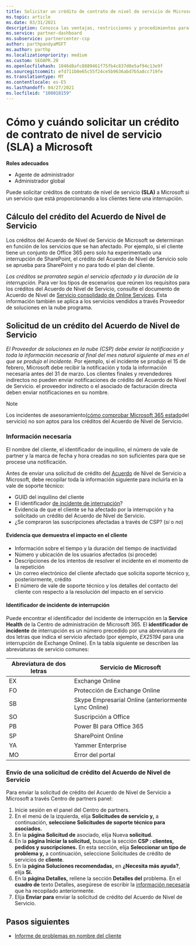 ```yaml
---
title: Solicitar un crédito de contrato de nivel de servicio de Microsoft
ms.topic: article
ms.date: 03/31/2021
description: Conozca las ventajas, restricciones y procedimientos para solicitar un crédito de contrato de nivel de servicio (SLA) a Microsoft si los clientes experimentan una interrupción del servicio.
ms.service: partner-dashboard
ms.subservice: partnercenter-csp
author: parthpandyaMSFT
ms.author: parthp
ms.localizationpriority: medium
ms.custom: SEOAPR.20
ms.openlocfilehash: 1046d8afc8889461f75fb4c837d0e5af94c13e9f
ms.sourcegitcommit: efd711b0e65c55f24ce5b9636abd7b5a8cc719fe
ms.translationtype: MT
ms.contentlocale: es-ES
ms.lasthandoff: 04/27/2021
ms.locfileid: "108018159"
---
```

# <a name="how-and-when-to-request-a-service-level-agreement-sla-credit-from-microsoft"></a>Cómo y cuándo solicitar un crédito de contrato de nivel de servicio (SLA) a Microsoft

**Roles adecuados**

- Agente de administrador
- Administrador global

Puede solicitar créditos de contrato de nivel de servicio **(SLA)** a Microsoft si un servicio que está proporcionando a los clientes tiene una interrupción.

## <a name="sla-credit-calculation"></a>Cálculo del crédito del Acuerdo de Nivel de Servicio

Los créditos del Acuerdo de Nivel de Servicio de Microsoft se determinan en función de los servicios que se han afectado. Por ejemplo, si el cliente tiene un conjunto de Office 365 pero solo ha experimentado una interrupción de SharePoint, el crédito del Acuerdo de Nivel de Servicio solo se aprueba para SharePoint y no para todo el plan del cliente.

*Los créditos se prorratea según el servicio afectado y la duración de la interrupción.* Para ver los tipos de escenarios que reúnen los requisitos para los créditos del Acuerdo de Nivel de Servicio, consulte el documento de Acuerdo de Nivel de [Servicio consolidado de Online Services](http://www.microsoftvolumelicensing.com/DocumentSearch.aspx?Mode=3&DocumentTypeId=37). Esta información también se aplica a los servicios vendidos a través Proveedor de soluciones en la nube programa.


## <a name="request-an-sla-credit"></a>Solicitud de un crédito del Acuerdo de Nivel de Servicio

*El Proveedor de soluciones en la nube (CSP) debe enviar la notificación y toda la información necesaria al final del mes natural siguiente al mes en el que se produjo el incidente.* Por ejemplo, si el incidente se produjo el 15 de febrero, Microsoft debe recibir la notificación y toda la información necesaria antes del 31 de marzo. Los clientes finales y revendedores indirectos no pueden enviar notificaciones de crédito del Acuerdo de Nivel de Servicio. el proveedor indirecto o el asociado de facturación directa deben enviar notificaciones en su nombre.

>[!NOTE]
>Los incidentes de asesoramiento[(cómo comprobar Microsoft 365 estado](https://docs.microsoft.com/microsoft-365/enterprise/view-service-health?&preserve-view=trueo365-worldwide#incidents-and-advisories)del servicio) no son aptos para los créditos del Acuerdo de Nivel de Servicio.

### <a name="required-information"></a>Información necesaria

El nombre del cliente, el identificador de inquilino, el número de vale de partner y la marca de fecha y hora creadas no son suficientes para que se procese una notificación.

Antes de enviar una solicitud de crédito  del [Acuerdo](#submit-sla-credit-request) de Nivel de Servicio a Microsoft, debe recopilar toda la información siguiente para incluirla en la vale de soporte técnico:

- GUID del inquilino del cliente
- El identificador [de incidente de interrupción](#outage-incident-identifier)?
- Evidencia de que el cliente se ha afectado por la interrupción y ha solicitado un crédito del Acuerdo de Nivel de Servicio.
- ¿Se compraron las suscripciones afectadas a través de CSP? (*sí* o *no*)

#### <a name="evidence-that-proves-customer-impact"></a>Evidencia que demuestra el impacto en el cliente

- Información sobre el tiempo y la duración del tiempo de inactividad
- Número y ubicación de los usuarios afectados (si procede)
- Descripciones de los intentos de resolver el incidente en el momento de la repetición
- Un correo electrónico del cliente afectado que solicita soporte técnico y, posteriormente, crédito
- El número de vale de soporte técnico y los detalles del contacto del cliente con respecto a la resolución del impacto en el servicio


#### <a name="outage-incident-identifier"></a>Identificador de incidente de interrupción

Puede encontrar el identificador del incidente de interrupción en la **Service Health** de la Centro de administración de Microsoft 365. El **identificador de incidente** de interrupción es un número precedido por una abreviatura de dos letras que indica el servicio afectado (por ejemplo, *EX25194* para una interrupción de Exchange Online). En la tabla siguiente se describen las abreviaturas de servicio comunes:

| Abreviatura de dos letras | Servicio de Microsoft |
| ----------------------- | ----------------- |
| EX | Exchange Online |
| FO | Protección de Exchange Online |
| SB | Skype Empresarial Online (anteriormente Lync Online) |
| SO | Suscripción a Office |
| PB | Power BI para Office 365 |
| SP | SharePoint Online |
| YA | Yammer Enterprise |
| MO | Error del portal |

### <a name="submit-sla-credit-request"></a>Envío de una solicitud de crédito del Acuerdo de Nivel de Servicio

Para enviar la solicitud de crédito del Acuerdo de Nivel de Servicio a Microsoft a través Centro de partners panel:

1. Inicie sesión en el panel del Centro de partners.
2. En el menú de la izquierda, elija **Solicitudes de servicio y,** a continuación, **seleccione Solicitudes de soporte técnico para asociados.**
3. En la **página Solicitud de** asociado, elija Nueva **solicitud.**
4. En la **página Iniciar la solicitud,** busque la sección **CSP : clientes, pedidos y suscripciones.** En esta sección, elija **Seleccionar un tipo de problema y,** a continuación, seleccione Solicitudes de crédito de servicios de **cliente**.
5. En la **página Soluciones recomendadas,** en **¿Necesita más ayuda?**, elija **Sí.**
6. En la **página Detalles,** rellene la sección **Detalles del** problema. En el **cuadro de** texto Detalles, asegúrese de escribir la [información necesaria](#required-information) que ha recopilado anteriormente.
7. Elija **Enviar para** enviar la solicitud de crédito del Acuerdo de Nivel de Servicio.

## <a name="next-steps"></a>Pasos siguientes

- [Informe de problemas en nombre del cliente](report-problems-on-behalf-of-a-customer.md)
